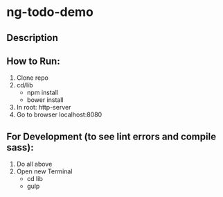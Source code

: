 # ng-todo-demo

## Description

## How to Run:
1. Clone repo
2. cd/lib
	* npm install
	* bower install
3. In root: http-server
4. Go to browser localhost:8080

## For Development (to see lint errors and compile sass):
1. Do all above
2. Open new Terminal
	* cd lib
	* gulp